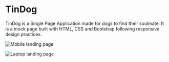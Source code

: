 # TinDog

TinDog is a Single Page Application made for dogs to find their soulmate. It is a mock page built with HTML, CSS and Bootstrap following responsive design practices.

![Mobile landing page]()

![Laptop landing page]()